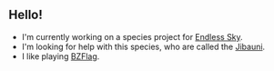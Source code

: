 ## Hello!

- I'm currently working on a species project for [Endless Sky](https://endless-sky.github.io).
- I'm looking for help with this species, who are called the [Jibauni](https://github.com/TheGiraffe3/Jibauni).
- I like playing [BZFlag](https://bzflag.org).

<!--

## My Stats:

[![TheGiraffe3 GitHub stats](https://github-readme-stats.vercel.app/api?username=TheGiraffe3)](https://github.com/TheGiraffe3/github-readme-stats)

-->

<!--

Here are some ideas to get you started:

- 🌱 I’m currently learning ...
- 👯 I’m looking to collaborate on ...
- 💬 Ask me about ...
- 📫 How to reach me: ...
- 😄 Pronouns: ...
- ⚡ Fun fact: ...
-->
